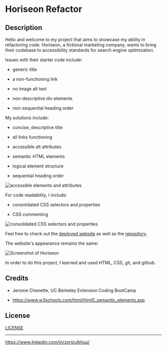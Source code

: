# Horiseon Refactor

## Description 

Hello and welcome to my project that aims to showcase my ability in refactoring code. 
Horiseon, a fictional marketing company, wants to bring their codebase to accessibility standards for search engine optimization.

Issues with their starter code include:

- generic title

- a non-functioning link

- no image alt text

- non-descriptive div elements

- non-sequential heading order

My solutions include:

- concise, descriptive title

- all links functioning

- accessible alt attributes 

- semantic HTML elements

- logical element structure

- sequential heading order

![accessible elements and attributes](https://raw.github.com/zzzorigtbaatar/Horiseon-Refactor/assets/images/accessible-elements-and-attributes.png)

For code readability, I include:

- consolidated CSS selectors and properties

- CSS commenting

![consolidated CSS selectors and properties](https://raw.github.com/zzzorigtbaatar/Horiseon-Refactor/assets/images/consolidated-css-selectors.png)

Feel free to check out the [deployed website](https://zzzorigtbaatar.github.io/Horiseon-Refactor/) as well as the [repository](https://github.com/zzzorigtbaatar/Horiseon-Refactor).


The website's appearance remains the same:

![Screenshot of Horiseon](https://raw.github.com/zzzorigtbaatar/Horiseon-Refactor/assets/images/Screenshot-Horiseon.png)

In order to do this project, I learned and used HTML, CSS, git, and github.

## Credits

* Jerome Chenette, UC Berkeley Extension Coding BootCamp

* https://www.w3schools.com/html/html5_semantic_elements.asp


## License

[LICENSE](/LICENSE)

---

https://www.linkedin.com/in/zorizulkhuu/